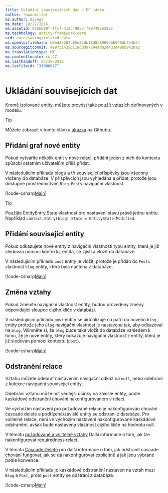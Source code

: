 ```yaml
---
title: Ukládání souvisejících dat – EF jádra
author: rowanmiller
ms.author: divega
ms.date: 10/27/2016
ms.assetid: 07b6680f-ffcf-412c-9857-f997486b386c
ms.technology: entity-framework-core
uid: core/saving/related-data
ms.openlocfilehash: b0ed25267c85e82db18d8a89693b6040db7e4b34
ms.sourcegitcommit: 4997314356118d0d97b04ad82e433e49bb9420a2
ms.translationtype: MT
ms.contentlocale: cs-CZ
ms.lasthandoff: 04/16/2018
ms.locfileid: "31006647"
---
```

# <a name="saving-related-data"></a>Ukládání souvisejících dat

Kromě izolované entity, můžete provést také použít vztazích definovaných v modelu.

> [!TIP]  
> Můžete zobrazit v tomto článku [ukázka](https://github.com/aspnet/EntityFramework.Docs/tree/master/samples/core/Saving/Saving/RelatedData/) na Githubu.

## <a name="adding-a-graph-of-new-entities"></a>Přidání graf nové entity

Pokud vytváříte několik entit v nové relaci, přidání jeden z nich do kontextu způsobí ostatním uživatelům příliš přidat.

V následujícím příkladu blogu a tři související příspěvky jsou všechny vloženy do databáze. V příspěvcích jsou vyhledána a přidat, protože jsou dostupné prostřednictvím `Blog.Posts` navigační vlastnost.

[!code-csharp[Main](../../../samples/core/Saving/Saving/RelatedData/Sample.cs#AddingGraphOfEntities)]

> [!TIP]  
> Použijte EntityEntry.State vlastnost pro nastavení stavu právě jednu entitu. Například `context.Entry(blog).State = EntityState.Modified`.

## <a name="adding-a-related-entity"></a>Přidání související entity

Pokud odkazujete nové entity z navigační vlastnosti typu entity, která je již sledován pomocí kontextu, entita, se zjistí a vložit do databáze.

V následujícím příkladu `post` entity je vložit, protože je přidán do `Posts` vlastnost `blog` entity, která byla načtena z databáze.

[!code-csharp[Main](../../../samples/core/Saving/Saving/RelatedData/Sample.cs#AddingRelatedEntity)]

## <a name="changing-relationships"></a>Změna vztahy

Pokud změníte navigační vlastnost entity, budou provedeny změny odpovídající sloupec cizího klíče v databázi.

V následujícím příkladu `post` entity se aktualizuje na patří do nového `blog` entity protože jeho `Blog` navigační vlastnost je nastavena tak, aby odkazoval na `blog`. Všimněte si, že `blog` bude také vložit do databáze vzhledem k tomu, že je nové entity, který odkazuje navigační vlastnost z entity, která je již sledován pomocí kontextu (`post`).

[!code-csharp[Main](../../../samples/core/Saving/Saving/RelatedData/Sample.cs#ChangingRelationships)]

## <a name="removing-relationships"></a>Odstranění relace

Vztahu můžete odebrat nastavením navigační odkaz na `null`, nebo odebrání z kolekce navigační související entity.

Odebrání vztahu může mít vedlejší účinky na závislé entity, podle kaskádové odstranění chování nakonfigurovaném v relaci.

Ve výchozím nastavení pro požadované relace je nakonfigurován chování cascade delete a podřízené/závislé entity se odstraní z databáze. Pro volitelné relace, není ve výchozím nastavení nakonfigurované kaskádové odstranění, avšak bude nastavena vlastnost cizího klíče na hodnotu null.

V tématu [požadované a volitelné vztahy](../modeling/relationships.md#required-and-optional-relationships) Další informace o tom, jak lze nakonfigurovat requiredness relací.

V tématu [Cascade Delete](cascade-delete.md) pro další informace o tom, jak odstranit cascade chování fungovat, jak se dá nakonfigurovat explicitně a jak jsou vybrané podle konvence.

V následujícím příkladu je kaskádové odstranění nastaven na vztah mezi `Blog` a `Post`, proto `post` entity se odstraní z databáze.

[!code-csharp[Main](../../../samples/core/Saving/Saving/RelatedData/Sample.cs#RemovingRelationships)]
